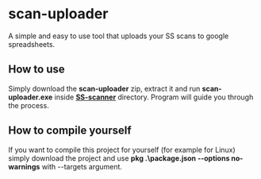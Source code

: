 # scan-uploader

A simple and easy to use tool that uploads your SS scans to google spreadsheets.

## How to use

Simply download the **scan-uploader** zip, extract it and run **scan-uploader.exe** inside **[SS-scanner](https://github.com/Nynu8/SS-scanner)** directory. Program will guide you through the process.

## How to compile yourself

If you want to compile this project for yourself (for example for Linux) simply download the project and use **pkg .\package.json --options no-warnings** with --targets argument.
